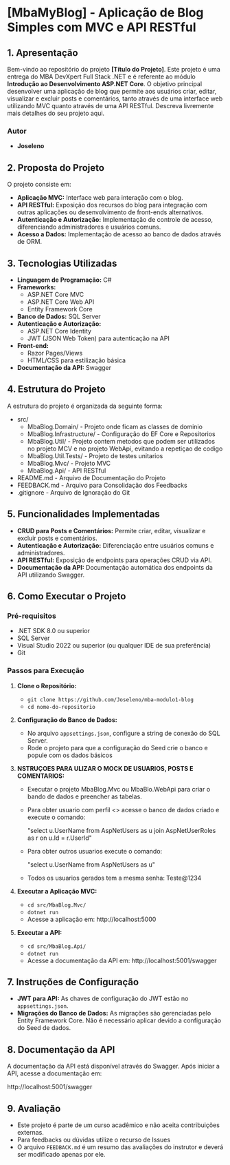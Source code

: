# **[MbaMyBlog] - Aplicação de Blog Simples com MVC e API RESTful**

## **1. Apresentação**

Bem-vindo ao repositório do projeto **[Título do Projeto]**. Este projeto é uma entrega do MBA DevXpert Full Stack .NET e é referente ao módulo **Introdução ao Desenvolvimento ASP.NET Core**.
O objetivo principal desenvolver uma aplicação de blog que permite aos usuários criar, editar, visualizar e excluir posts e comentários, tanto através de uma interface web utilizando MVC quanto através de uma API RESTful.
Descreva livremente mais detalhes do seu projeto aqui.

### **Autor**
- **Joseleno**

## **2. Proposta do Projeto**

O projeto consiste em:

- **Aplicação MVC:** Interface web para interação com o blog.
- **API RESTful:** Exposição dos recursos do blog para integração com outras aplicações ou desenvolvimento de front-ends alternativos.
- **Autenticação e Autorização:** Implementação de controle de acesso, diferenciando administradores e usuários comuns.
- **Acesso a Dados:** Implementação de acesso ao banco de dados através de ORM.

## **3. Tecnologias Utilizadas**

- **Linguagem de Programação:** C#
- **Frameworks:**
  - ASP.NET Core MVC
  - ASP.NET Core Web API
  - Entity Framework Core
- **Banco de Dados:** SQL Server
- **Autenticação e Autorização:**
  - ASP.NET Core Identity
  - JWT (JSON Web Token) para autenticação na API
- **Front-end:**
  - Razor Pages/Views
  - HTML/CSS para estilização básica
- **Documentação da API:** Swagger

## **4. Estrutura do Projeto**

A estrutura do projeto é organizada da seguinte forma:


- src/
  - MbaBlog.Domain/ - Projeto onde ficam as classes de dominio
  - MbaBlog.Infrastructure/ - Configuração do EF Core e Repositorios
  - MbaBlog.Util/ - Projeto contem metodos que podem ser utilizados no projeto MCV e no projeto WebApi, evitando a repetiçao de codigo
  - MbaBlog.Util.Tests/ - Projeto de testes unitarios
  - MbaBlog.Mvc/ - Projeto MVC
  - MbaBlog.Api/ - API RESTful
- README.md - Arquivo de Documentação do Projeto
- FEEDBACK.md - Arquivo para Consolidação dos Feedbacks
- .gitignore - Arquivo de Ignoração do Git

## **5. Funcionalidades Implementadas**

- **CRUD para Posts e Comentários:** Permite criar, editar, visualizar e excluir posts e comentários.
- **Autenticação e Autorização:** Diferenciação entre usuários comuns e administradores.
- **API RESTful:** Exposição de endpoints para operações CRUD via API.
- **Documentação da API:** Documentação automática dos endpoints da API utilizando Swagger.

## **6. Como Executar o Projeto**

### **Pré-requisitos**

- .NET SDK 8.0 ou superior
- SQL Server
- Visual Studio 2022 ou superior (ou qualquer IDE de sua preferência)
- Git

### **Passos para Execução**

1. **Clone o Repositório:**
   - `git clone https://github.com/Joseleno/mba-modulo1-blog`
   - `cd nome-do-repositorio`

2. **Configuração do Banco de Dados:**
   - No arquivo `appsettings.json`, configure a string de conexão do SQL Server.
   - Rode o projeto para que a configuração do Seed crie o banco e popule com os dados básicos

3. **NSTRUÇOES PARA ULIZAR O MOCK DE USUARIOS, POSTS E COMENTARIOS:**
   - Executar o projeto MbaBlog.Mvc ou MbaBlo.WebApi para criar o bando de dados e preencher as tabelas.
   - Para obter usuario com perfil <<ADMIN>> acesse o banco de dados criado e execute o comando:
   
     "select u.UserName from AspNetUsers as u
    join AspNetUserRoles as r on u.Id = r.UserId"

   - Para obter outros usuarios execute o comando:
     
     "select u.UserName from AspNetUsers as u"
   
   - Todos os usuarios gerados tem a mesma senha: Teste@1234 

5. **Executar a Aplicação MVC:**
   - `cd src/MbaBlog.Mvc/`
   - `dotnet run`
   - Acesse a aplicação em: http://localhost:5000

6. **Executar a API:**
   - `cd src/MbaBlog.Api/`
   - `dotnet run`
   - Acesse a documentação da API em: http://localhost:5001/swagger

## **7. Instruções de Configuração**

- **JWT para API:** As chaves de configuração do JWT estão no `appsettings.json`.
- **Migrações do Banco de Dados:** As migrações são gerenciadas pelo Entity Framework Core. Não é necessário aplicar devido a configuração do Seed de dados.

## **8. Documentação da API**

A documentação da API está disponível através do Swagger. Após iniciar a API, acesse a documentação em:

http://localhost:5001/swagger

## **9. Avaliação**

- Este projeto é parte de um curso acadêmico e não aceita contribuições externas. 
- Para feedbacks ou dúvidas utilize o recurso de Issues
- O arquivo `FEEDBACK.md` é um resumo das avaliações do instrutor e deverá ser modificado apenas por ele.
